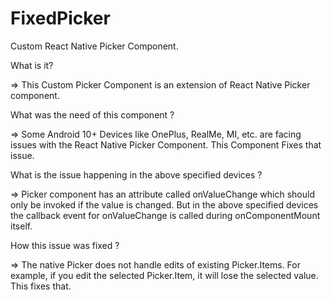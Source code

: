 # FixedPicker
Custom React Native Picker Component.

What is it?

=> This Custom Picker Component is an extension of React Native Picker component.

What was the need of this component ?

=> Some Android 10+ Devices like OnePlus, RealMe, MI, etc. are facing issues with the React Native Picker Component. This Component Fixes that issue.

What is the issue happening in the above specified devices ?

=> Picker component has an attribute called onValueChange which should only be invoked if the value is changed. But in the above specified devices the callback event for onValueChange is called during onComponentMount itself.

How this issue was fixed ?

=> The native Picker does not handle edits of existing Picker.Items. For example, if you edit the selected Picker.Item, it will lose the selected value. This fixes that.
